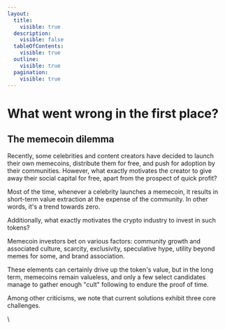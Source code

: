 ```yaml
---
layout:
  title:
    visible: true
  description:
    visible: false
  tableOfContents:
    visible: true
  outline:
    visible: true
  pagination:
    visible: true
---
```


# What went wrong in the first place?

## The memecoin dilemma

Recently, some celebrities and content creators have decided to launch their own memecoins, distribute them for free, and push for adoption by their communities. However, what exactly motivates the creator to give away their social capital for free, apart from the prospect of quick profit?&#x20;

Most of the time, whenever a celebrity launches a memecoin, it results in short-term value extraction at the expense of the community. In other words, it's a trend towards zero.

Additionally, what exactly motivates the crypto industry to invest in such tokens?&#x20;

Memecoin investors bet on various factors: community growth and associated culture, scarcity, exclusivity, speculative hype, utility beyond memes for some, and brand association.

These elements can certainly drive up the token's value, but in the long term, memecoins remain valueless, and only a few select candidates manage to gather enough "cult" following to endure the proof of time.

Among other criticisms, we note that current solutions exhibit three core challenges.

\
